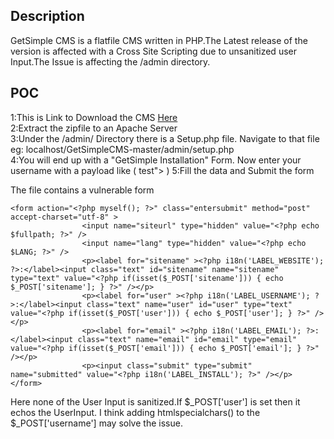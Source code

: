 ## Description 
GetSimple CMS is a flatfile CMS written in PHP.The Latest release of the version is affected with a Cross Site Scripting due to unsanitized user Input.The Issue is affecting the
/admin directory.

## POC
1:This is Link to Download the CMS [Here](https://github.com/GetSimpleCMS/GetSimpleCMS)  
2:Extract the zipfile to an Apache Server   
3:Under the /admin/ Directory there is a Setup.php file. Navigate to that file eg: localhost/GetSimpleCMS-master/admin/setup.php  
4:You will end up with a "GetSimple Installation" Form. Now enter your username with a payload like ( test"><script>alert(1)</script> )
5:Fill the data and Submit the form


The file contains a vulnerable form  

```
<form action="<?php myself(); ?>" class="entersubmit" method="post" accept-charset="utf-8" >
				<input name="siteurl" type="hidden" value="<?php echo $fullpath; ?>" />
				<input name="lang" type="hidden" value="<?php echo $LANG; ?>" />
				<p><label for="sitename" ><?php i18n('LABEL_WEBSITE'); ?>:</label><input class="text" id="sitename" name="sitename" type="text" value="<?php if(isset($_POST['sitename'])) { echo $_POST['sitename']; } ?>" /></p>
				<p><label for="user" ><?php i18n('LABEL_USERNAME'); ?>:</label><input class="text" name="user" id="user" type="text" value="<?php if(isset($_POST['user'])) { echo $_POST['user']; } ?>" /></p>
				<p><label for="email" ><?php i18n('LABEL_EMAIL'); ?>:</label><input class="text" name="email" id="email" type="email" value="<?php if(isset($_POST['email'])) { echo $_POST['email']; } ?>" /></p>
				<p><input class="submit" type="submit" name="submitted" value="<?php i18n('LABEL_INSTALL'); ?>" /></p>
</form>

```

Here none of the User Input is sanitized.If $_POST['user'] is set then it echos the UserInput. I think adding htmlspecialchars() to the $_POST['username'] may solve the issue.
